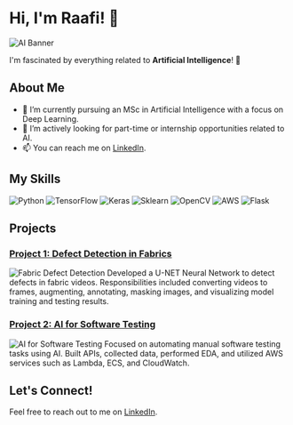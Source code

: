 # Hi, I'm Raafi! 👋

![AI Banner](https://media.giphy.com/media/26ufdipQqU2lhNA4g/giphy.gif)

I'm fascinated by everything related to **Artificial Intelligence**! 🤖

## About Me

- 🌱 I’m currently pursuing an MSc in Artificial Intelligence with a focus on Deep Learning.
- 💞️ I’m actively looking for part-time or internship opportunities related to AI.
- 📫 You can reach me on [LinkedIn](https://www.linkedin.com/in/rafiahmed-patel-bb2954202/).

## My Skills
![Python](https://img.shields.io/badge/Python-3776AB?style=for-the-badge&logo=python&logoColor=white)
![TensorFlow](https://img.shields.io/badge/TensorFlow-FF6F00?style=for-the-badge&logo=tensorflow&logoColor=white)
![Keras](https://img.shields.io/badge/Keras-D00000?style=for-the-badge&logo=keras&logoColor=white)
![Sklearn](https://img.shields.io/badge/Sklearn-F7931E?style=for-the-badge&logo=scikit-learn&logoColor=white)
![OpenCV](https://img.shields.io/badge/OpenCV-5C3EE8?style=for-the-badge&logo=opencv&logoColor=white)
![AWS](https://img.shields.io/badge/AWS-232F3E?style=for-the-badge&logo=amazon-aws&logoColor=white)
![Flask](https://img.shields.io/badge/Flask-000000?style=for-the-badge&logo=flask&logoColor=white)

## Projects
### [Project 1: Defect Detection in Fabrics](https://github.com/rafipatel/project1)
![Fabric Defect Detection](https://media.giphy.com/media/l3q2Ipz9U5S99A9XO/giphy.gif)
Developed a U-NET Neural Network to detect defects in fabric videos. Responsibilities included converting videos to frames, augmenting, annotating, masking images, and visualizing model training and testing results.

### [Project 2: AI for Software Testing](https://github.com/rafipatel/project2)
![AI for Software Testing](https://media.giphy.com/media/xT9IgzoKnwFNmISR8I/giphy.gif)
Focused on automating manual software testing tasks using AI. Built APIs, collected data, performed EDA, and utilized AWS services such as Lambda, ECS, and CloudWatch.

<!---
rafipatel/rafipatel is a ✨ special ✨ repository because its `README.md` (this file) appears on your GitHub profile.
You can click the Preview link to take a look at your changes.
--->

## Let's Connect!
Feel free to reach out to me on [LinkedIn](https://www.linkedin.com/in/rafiahmed-patel-bb2954202/).
